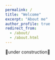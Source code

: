 ```yaml
---
permalink: /
title: "Welcome"
excerpt: "About me"
author_profile: true
redirect_from: 
  - /about/
  - /about.html
---
```


🚧under construction🚧
